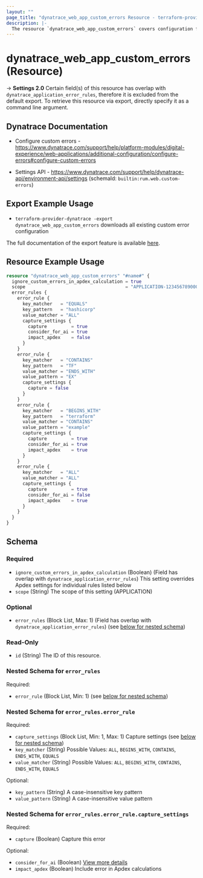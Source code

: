 ```yaml
---
layout: ""
page_title: "dynatrace_web_app_custom_errors Resource - terraform-provider-dynatrace"
description: |-
  The resource `dynatrace_web_app_custom_errors` covers configuration for web application custom errors
---
```


# dynatrace_web_app_custom_errors (Resource)

-> **Settings 2.0** Certain field(s) of this resource has overlap with `dynatrace_application_error_rules`, therefore it is excluded from the default export. To retrieve this resource via export, directly specify it as a command line argument. 

## Dynatrace Documentation

- Configure custom errors - https://www.dynatrace.com/support/help/platform-modules/digital-experience/web-applications/additional-configuration/configure-errors#configure-custom-errors

- Settings API - https://www.dynatrace.com/support/help/dynatrace-api/environment-api/settings (schemaId: `builtin:rum.web.custom-errors`)

## Export Example Usage

- `terraform-provider-dynatrace -export dynatrace_web_app_custom_errors` downloads all existing custom error configuration

The full documentation of the export feature is available [here](https://registry.terraform.io/providers/dynatrace-oss/dynatrace/latest/docs/guides/export-v2).

## Resource Example Usage

```terraform
resource "dynatrace_web_app_custom_errors" "#name#" {
  ignore_custom_errors_in_apdex_calculation = true
  scope                                     = "APPLICATION-1234567890000000"
  error_rules {
    error_rule {
      key_matcher   = "EQUALS"
      key_pattern   = "hashicorp"
      value_matcher = "ALL"
      capture_settings {
        capture         = true
        consider_for_ai = true
        impact_apdex    = false
      }
    }
    error_rule {
      key_matcher   = "CONTAINS"
      key_pattern   = "TF"
      value_matcher = "ENDS_WITH"
      value_pattern = "EX"
      capture_settings {
        capture = false
      }
    }
    error_rule {
      key_matcher   = "BEGINS_WITH"
      key_pattern   = "terraform"
      value_matcher = "CONTAINS"
      value_pattern = "example"
      capture_settings {
        capture         = true
        consider_for_ai = true
        impact_apdex    = true
      }
    }
    error_rule {
      key_matcher   = "ALL"
      value_matcher = "ALL"
      capture_settings {
        capture         = true
        consider_for_ai = false
        impact_apdex    = true
      }
    }
  }
}
```

<!-- schema generated by tfplugindocs -->
## Schema

### Required

- `ignore_custom_errors_in_apdex_calculation` (Boolean) (Field has overlap with `dynatrace_application_error_rules`) This setting overrides Apdex settings for individual rules listed below
- `scope` (String) The scope of this setting (APPLICATION)

### Optional

- `error_rules` (Block List, Max: 1) (Field has overlap with `dynatrace_application_error_rules`) (see [below for nested schema](#nestedblock--error_rules))

### Read-Only

- `id` (String) The ID of this resource.

<a id="nestedblock--error_rules"></a>
### Nested Schema for `error_rules`

Required:

- `error_rule` (Block List, Min: 1) (see [below for nested schema](#nestedblock--error_rules--error_rule))

<a id="nestedblock--error_rules--error_rule"></a>
### Nested Schema for `error_rules.error_rule`

Required:

- `capture_settings` (Block List, Min: 1, Max: 1) Capture settings (see [below for nested schema](#nestedblock--error_rules--error_rule--capture_settings))
- `key_matcher` (String) Possible Values: `ALL`, `BEGINS_WITH`, `CONTAINS`, `ENDS_WITH`, `EQUALS`
- `value_matcher` (String) Possible Values: `ALL`, `BEGINS_WITH`, `CONTAINS`, `ENDS_WITH`, `EQUALS`

Optional:

- `key_pattern` (String) A case-insensitive key pattern
- `value_pattern` (String) A case-insensitive value pattern

<a id="nestedblock--error_rules--error_rule--capture_settings"></a>
### Nested Schema for `error_rules.error_rule.capture_settings`

Required:

- `capture` (Boolean) Capture this error

Optional:

- `consider_for_ai` (Boolean) [View more details](https://dt-url.net/hd580p2k)
- `impact_apdex` (Boolean) Include error in Apdex calculations
 